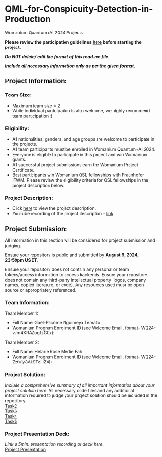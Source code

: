 # QML-for-Conspicuity-Detection-in-Production
Womanium Quantum+AI 2024 Projects

**Please review the participation guidelines [here](https://github.com/womanium-quantum/Quantum-AI-2024) before starting the project.**

_**Do NOT delete/ edit the format of this read.me file.**_

_**Include all necessary information only as per the given format.**_

## Project Information:

### Team Size:
  - Maximum team size = 2
  - While individual participation is also welcome, we highly recommend team participation :)

### Eligibility:
  - All nationalities, genders, and age groups are welcome to participate in the projects.
  - All team participants must be enrolled in Womanium Quantum+AI 2024.
  - Everyone is eligible to participate in this project and win Womanium grants.
  - All successful project submissions earn the Womanium Project Certificate.
  - Best participants win Womanium QSL fellowships with Fraunhofer ITWM. Please review the eligibility criteria for QSL fellowships in the project description below.

### Project Description:
  - Click [here](https://drive.google.com/file/d/1AcctFeXjchtEhYzPUsHpP_b4HGlI4kq9/view?usp=sharing) to view the project description.
  - YouTube recording of the project description - [link](https://youtu.be/Ac1ihFcTRTc?si=i6AIVfQQh8ymYQYp)

## Project Submission:
All information in this section will be considered for project submission and judging.

Ensure your repository is public and submitted by **August 9, 2024, 23:59pm US ET**.

Ensure your repository does not contain any personal or team tokens/access information to access backends. Ensure your repository does not contain any third-party intellectual property (logos, company names, copied literature, or code). Any resources used must be open source or appropriately referenced.

### Team Information:
Team Member 1:
 - Full Name: Gaël-Pacôme Nguimeya Tematio
 - Womanium Program Enrollment ID (see Welcome Email, format- WQ24-vJm4XRAZogfzG0x):


Team Member 2:
 - Full Name: Helarie Rose Medie Fah
 - Womanium Program Enrollment ID (see Welcome Email, format- WQ24-ZztVjy3AkSTcHZX):


### Project Solution:
_Include a comprehensive summary of all important information about your project solution here._
All necessary code files and any additional information required to judge your project solution should be included in the repository. <br>
[Task2](https://github.com/Pacomegnt/QML-for-Conspicuity-Detection-in-Production/blob/main/Task2_womanium_project.ipynb) <br>
[Task3](https://github.com/Pacomegnt/QML-for-Conspicuity-Detection-in-Production/blob/main/Task3_womanium_project.ipynb) <br>
[Task4](https://github.com/Pacomegnt/QML-for-Conspicuity-Detection-in-Production/blob/main/Task4_womanium_project.ipynb) <br>
[Task5](https://github.com/Pacomegnt/QML-for-Conspicuity-Detection-in-Production/blob/main/Task5_womanium_project.ipynb)

### Project Presentation Deck:
_Link a 5min. presentation recording or deck here._<br>
[Project Presentation](https://github.com/Pacomegnt/QML-for-Conspicuity-Detection-in-Production/blob/main/WQ24_final_project_presentation.pptx)

